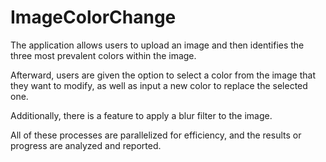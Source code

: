 # ImageColorChange

The application allows users to upload an image and then identifies the three most prevalent colors within the image. 

Afterward, users are given the option to select a color from the image that they want to modify, as well as input a new color to replace the selected one. 

Additionally, there is a feature to apply a blur filter to the image. 

All of these processes are parallelized for efficiency, and the results or progress are analyzed and reported.
